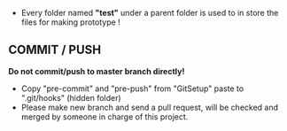 * Every folder named <b>"test"</b> under a parent folder is used to in store the files for making prototype !

## COMMIT / PUSH
**Do not commit/push to master branch directly!**<br>
* Copy "pre-commit" and "pre-push" from "GitSetup" paste to ".git/hooks" (hidden folder)<br>
* Please make new branch and send a pull request, will be checked and merged by someone in charge of this project.
